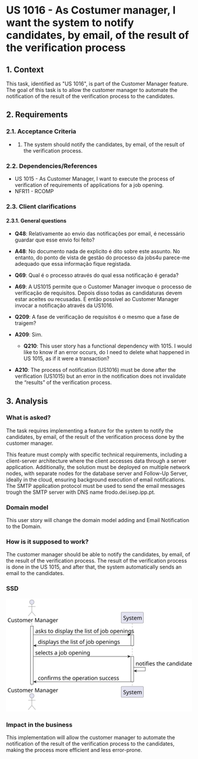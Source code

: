 # US 1016 - As Costumer manager, I want the system to notify candidates, by email, of the result of the verification process

## 1. Context

This task, identified as "US 1016", is part of the Customer Manager feature. The goal of this task is to allow the customer manager
to automate the notification of the result of the verification process to the candidates.

## 2. Requirements

### 2.1. Acceptance Criteria

- 1. The system should notify the candidates, by email, of the result of the verification process.

### 2.2. Dependencies/References

- US 1015 - As Customer Manager, I want to execute the process of verification of requirements of applications for a job opening.
- NFR11 - RCOMP

### 2.3. Client clarifications

#### 2.3.1. General questions

- **Q48**: Relativamente ao envio das notificações por email, é necessário guardar que esse envio foi feito?
- **A48**: No documento nada de explicito é dito sobre este assunto. No entanto, do ponto de vista de gestão do processo 
da jobs4u parece-me adequado que essa informação fique registada.

- **Q69**: Qual é o processo através do qual essa notificação é gerada?
- **A69**: A US1015 permite que o Customer Manager invoque o processo de verificação de requisitos. Depois disso todas 
as candidaturas devem estar aceites ou recusadas. É então possível ao Customer Manager invocar a notificação através da US1016.

- **Q209**: A fase de verificação de requisitos é o mesmo que a fase de traigem?
- **A209**: Sim.

  - **Q210**:  This user story has a functional dependency with 1015. I would like to know if an error occurs, do I need 
  to delete what happened in US 1015, as if it were a transaction?
- **A210**: The process of notification (US1016) must be done after the verification (US1015) but an error in the notification 
does not invalidate the “results” of the verification process. 

## 3. Analysis

### What is asked?

The task requires implementing a feature for the system to notify the candidates, by email, of the result of the verification
process done by the customer manager.

This feature must comply with specific technical requirements, including a client-server architecture where the client accesses data through a server application.
Additionally, the solution must be deployed on multiple network nodes, with separate nodes for the database server and Follow-Up Server,
ideally in the cloud, ensuring background execution of email notifications. The SMTP application protocol must be used
to send the email messages trough the SMTP server with DNS name frodo.dei.isep.ipp.pt.

### Domain model

This user story will change the domain model adding and Email Notification to the Domain.

### How is it supposed to work?

The customer manager should be able to notify the candidates, by email, of the result of the verification process.
The result of the verification process is done in the US 1015, and after that, the system automatically sends an email to the candidates.

### SSD

![s](SSD//ssd.svg)

### Impact in the business

This implementation will allow the customer manager to automate the notification of the result of the verification process
to the candidates, making the process more efficient and less error-prone.

